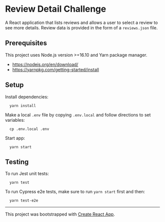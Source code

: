 # Review Detail Challenge

A React application that lists reviews and allows a user to select a review to see more details. Review data is provided in the form of a `reviews.json` file.

## Prerequisites

This project uses Node.js version >=16.10 and Yarn package manager.

- https://nodejs.org/en/download/
- https://yarnpkg.com/getting-started/install

## Setup

Install dependencies:

```
  yarn install
```

Make a local `.env` file by copying `.env.local` and follow directions to set variables:

```
  cp .env.local .env
```

Start app:

```
  yarn start
```

## Testing

To run Jest unit tests:

```
  yarn test
```

To run Cypress e2e tests, make sure to run `yarn start` first and then:

```
  yarn test-e2e
```

---

This project was bootstrapped with [Create React App](https://github.com/facebook/create-react-app).
